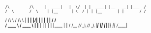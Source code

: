    /\         /\     |  ____|   |  \/  | |  ____| |__   __| |___  /
    /  \       /  \    | |__      | \  / | | |__       | |       / / 
   / /\ \     / /\ \   |  __|     | |\/| | |  __|      | |      / /  
  / ____ \   / ____ \  | |____    | |  | | | |____     | |     / /__ 
 /_/    \_\ /_/    \_\ |______|   |_|  |_| |______|    |_|    /_____|
                                                                     
